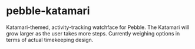 # pebble-katamari
Katamari-themed, activity-tracking watchface for Pebble. The Katamari will grow larger as the user takes more steps. Currently weighing options in terms of actual timekeeping design.
